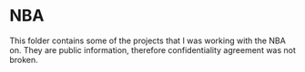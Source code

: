 # NBA

This folder contains some of the projects that I was working with the NBA on. They are public information, therefore confidentiality agreement was not broken.
